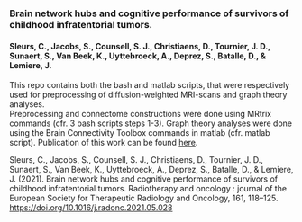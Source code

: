 
### Brain network hubs and cognitive performance of survivors of childhood infratentorial tumors.
#### Sleurs, C., Jacobs, S., Counsell, S. J., Christiaens, D., Tournier, J. D., Sunaert, S., Van Beek, K., Uyttebroeck, A., Deprez, S., Batalle, D., & Lemiere, J. 

This repo contains both the bash and matlab scripts, that were respectively used for preprocessing of diffusion-weighted MRI-scans and graph theory analyses.  
Preprocessing and connectome constructions were done using MRtrix commands (cfr. 3 bash scripts steps 1-3). 
Graph theory analyses were done using the Brain Connectivity Toolbox commands in matlab (cfr. matlab script). 
Publication of this work can be found [here](https://pubmed.ncbi.nlm.nih.gov/34102233/).

Sleurs, C., Jacobs, S., Counsell, S. J., Christiaens, D., Tournier, J. D., Sunaert, S., Van Beek, K., Uyttebroeck, A., Deprez, S., Batalle, D., & Lemiere, J. (2021). Brain network hubs and cognitive performance of survivors of childhood infratentorial tumors. 
Radiotherapy and oncology : journal of the European Society for Therapeutic Radiology and Oncology, 161, 118–125. https://doi.org/10.1016/j.radonc.2021.05.028
